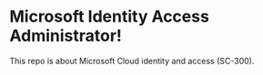 # Microsoft Identity Access Administrator!
This repo is about Microsoft Cloud identity and access (SC-300).
